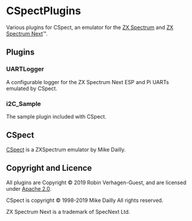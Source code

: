 # CSpectPlugins
Various plugins for CSpect, an emulator for the [ZX Spectrum](https://en.wikipedia.org/wiki/ZX_Spectrum) and [ZX Spectrum Next](https://www.specnext.com/about/)™.

## Plugins
### UARTLogger
A configurable logger for the ZX Spectrum Next ESP and Pi UARTs emulated by CSpect.

### i2C_Sample
The sample plugin included with CSpect.

## CSpect
[CSpect](http://www.cspect.org/) is a ZXSpectrum emulator by Mike Dailly. 

## Copyright and Licence
All plugins are Copyright © 2019 Robin Verhagen-Guest, and are licensed under [Apache 2.0](https://github.com/Threetwosevensixseven/CSpectPlugins/blob/master/LICENSE).

CSpect is copyright © 1998-2019 Mike Dailly All rights reserved.

ZX Spectrum Next is a trademark of SpecNext Ltd.
